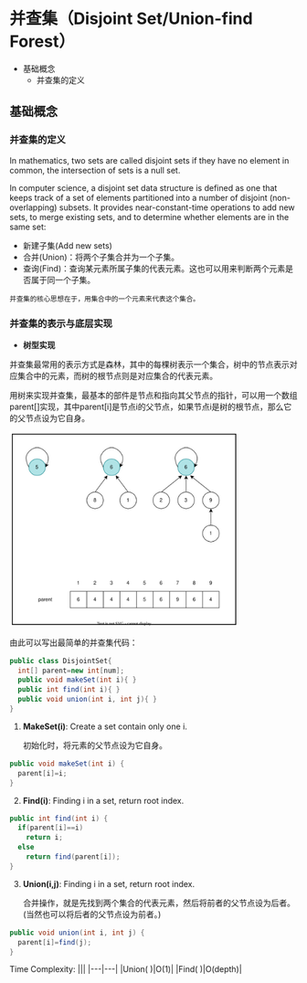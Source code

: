 # 并查集（Disjoint Set/Union-find Forest）

- 基础概念
  - 并查集的定义

## 基础概念

### 并查集的定义

In mathematics, two sets are called disjoint sets if they have no element in common, the intersection of sets is a null set.

In computer science, a disjoint set data structure is defined as one that keeps track of a set of elements partitioned into a number of disjoint (non-overlapping) subsets. It provides near-constant-time operations to add new sets, to merge existing sets, and to determine whether elements are in the same set:

- 新建子集(Add new sets)
- 合并(Union)：将两个子集合并为一个子集。
- 查询(Find)：查询某元素所属子集的代表元素。这也可以用来判断两个元素是否属于同一个子集。

```
并查集的核心思想在于，用集合中的一个元素来代表这个集合。
```

### 并查集的表示与底层实现

- **树型实现**

并查集最常用的表示方式是森林，其中的每棵树表示一个集合，树中的节点表示对应集合中的元素，而树的根节点则是对应集合的代表元素。

用树来实现并查集，最基本的部件是节点和指向其父节点的指针，可以用一个数组parent[]实现，其中parent\[i\]是节点i的父节点，如果节点i是树的根节点，那么它的父节点设为它自身。

<img src="https://github.com/TBD2021/Salt-and-Computer-Science/blob/main/Algorithms/img/DisjointSet1.svg" width=400px>

由此可以写出最简单的并查集代码：

```Java
public class DisjointSet{
  int[] parent=new int[num];
  public void makeSet(int i){ }
  public int find(int i){ }
  public void union(int i, int j){ }
}
```

1. **MakeSet(i)**: Create a set contain only one i.

   初始化时，将元素的父节点设为它自身。

```Java
public void makeSet(int i) {
  parent[i]=i;
}
```

2. **Find(i)**: Finding i in a set, return root index.

```Java
public int find(int i) {
  if(parent[i]==i)
    return i;
  else
    return find(parent[i]); 
}
```

3. **Union(i,j)**: Finding i in a set, return root index.

   合并操作，就是先找到两个集合的代表元素，然后将前者的父节点设为后者。(当然也可以将后者的父节点设为前者。)

```Java
public void union(int i, int j) {
  parent[i]=find(j);
}
```

Time Complexity:
|||
|---|---|
|Union( )|O(1)|
|Find( )|O(depth)|
